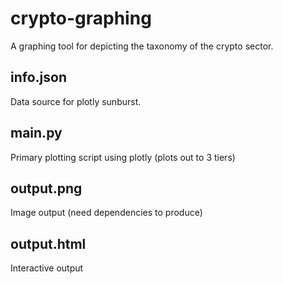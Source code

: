 # crypto-graphing
A graphing tool for depicting the taxonomy of the crypto sector.

## info.json
Data source for plotly sunburst.

## main.py
Primary plotting script using plotly (plots out to 3 tiers)

## output.png
Image output (need dependencies to produce)

## output.html
Interactive output
